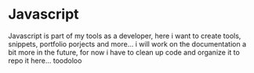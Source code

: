 # Javascript

Javascript is part of my tools as a developer, here i want to create tools, snippets, portfolio porjects and more...
i will work on the documentation a bit more in the future, for now i have to clean up code and organize it to repo it here... toodoloo
